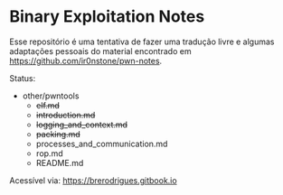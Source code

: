 # Binary Exploitation Notes

Esse repositório é uma tentativa de fazer uma tradução livre e algumas adaptações pessoais do material encontrado em https://github.com/ir0nstone/pwn-notes.

Status:

- other/pwntools
    - ~~elf.md~~
    - ~~introduction.md~~
    - ~~logging_and_context.md~~
    - ~~packing.md~~
    - processes_and_communication.md
    - rop.md
    - README.md


Acessível via: https://brerodrigues.gitbook.io